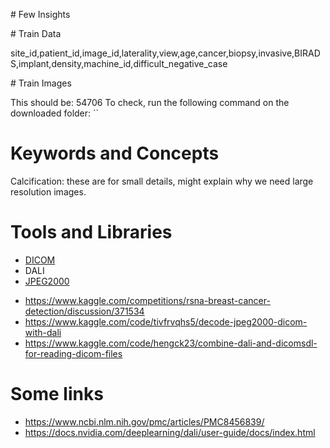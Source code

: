 # Few Insights


# Train Data

site_id,patient_id,image_id,laterality,view,age,cancer,biopsy,invasive,BIRADS,implant,density,machine_id,difficult_negative_case

# Train Images

This should be: 54706
To check, run the following command on the downloaded folder: ``



# Keywords and Concepts

Calcification: these are for small details, might explain why we need large resolution images.


# Tools and Libraries

* [DICOM](https://en.wikipedia.org/wiki/DICOM)
* DALI
* [JPEG2000](https://en.wikipedia.org/wiki/JPEG_2000)

- https://www.kaggle.com/competitions/rsna-breast-cancer-detection/discussion/371534
- https://www.kaggle.com/code/tivfrvqhs5/decode-jpeg2000-dicom-with-dali
- https://www.kaggle.com/code/hengck23/combine-dali-and-dicomsdl-for-reading-dicom-files

# Some links

* https://www.ncbi.nlm.nih.gov/pmc/articles/PMC8456839/
* https://docs.nvidia.com/deeplearning/dali/user-guide/docs/index.html
